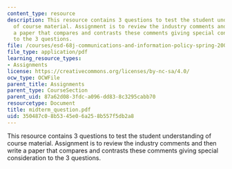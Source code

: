 ```yaml
---
content_type: resource
description: This resource contains 3 questions to test the student understanding
  of course material. Assignment is to review the industry comments and then write
  a paper that compares and contrasts these comments giving special consideration
  to the 3 questions.
file: /courses/esd-68j-communications-and-information-policy-spring-2006/350487c08b5345e06a258b557f5db2a8_midterm_question.pdf
file_type: application/pdf
learning_resource_types:
- Assignments
license: https://creativecommons.org/licenses/by-nc-sa/4.0/
ocw_type: OCWFile
parent_title: Assignments
parent_type: CourseSection
parent_uid: 87a62d08-3fdc-a096-dd83-8c3295cabb70
resourcetype: Document
title: midterm_question.pdf
uid: 350487c0-8b53-45e0-6a25-8b557f5db2a8
---
```

This resource contains 3 questions to test the student understanding of course material. Assignment is to review the industry comments and then write a paper that compares and contrasts these comments giving special consideration to the 3 questions.